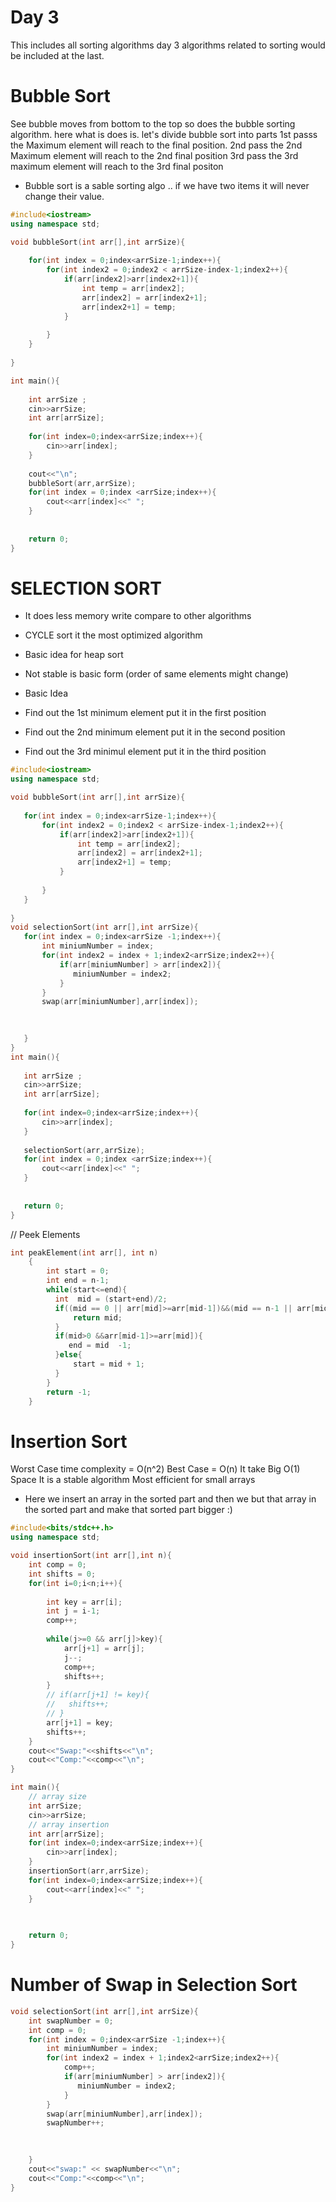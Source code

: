 # Day 3

 This includes all sorting algorithms day 3 algorithms related to sorting would be included at the last.

 # Bubble Sort
 See bubble moves from bottom to the top so does the bubble sorting algorithm. 
here what is does is. let's divide bubble sort into parts 
1st passs the Maximum element will reach to the final position.
2nd pass the 2nd Maximum element will reach to the 2nd final position
3rd pass the 3rd maximum element will reach to the 3rd final positon
 
- Bubble sort is a sable sorting algo .. if we have two items it will never change their value.
```c++
#include<iostream>
using namespace std;

void bubbleSort(int arr[],int arrSize){
     
    for(int index = 0;index<arrSize-1;index++){
        for(int index2 = 0;index2 < arrSize-index-1;index2++){
            if(arr[index2]>arr[index2+1]){
                int temp = arr[index2];
                arr[index2] = arr[index2+1];
                arr[index2+1] = temp;
            }
             
        }
    }
  
}

int main(){
    
    int arrSize ;
    cin>>arrSize;
    int arr[arrSize];
    
    for(int index=0;index<arrSize;index++){
        cin>>arr[index];
    }
     
    cout<<"\n";
    bubbleSort(arr,arrSize);
    for(int index = 0;index <arrSize;index++){
        cout<<arr[index]<<" ";
    }
    
    
    return 0;
}
```

# SELECTION SORT
- It does less memory write compare to other algorithms
- CYCLE  sort it the most optimized algorithm
- Basic idea for heap sort
- Not stable is basic form (order of same elements might change)

- Basic Idea
 - Find out the 1st minimum element put it in the first position
 - Find out the 2nd minimum element put it in the second position
 - Find out the 3rd minimul element put it in the third position

 ```cpp
 #include<iostream>
using namespace std;

void bubbleSort(int arr[],int arrSize){
     
    for(int index = 0;index<arrSize-1;index++){
        for(int index2 = 0;index2 < arrSize-index-1;index2++){
            if(arr[index2]>arr[index2+1]){
                int temp = arr[index2];
                arr[index2] = arr[index2+1];
                arr[index2+1] = temp;
            }
             
        }
    }
  
}
void selectionSort(int arr[],int arrSize){
    for(int index = 0;index<arrSize -1;index++){
        int miniumNumber = index;
        for(int index2 = index + 1;index2<arrSize;index2++){
            if(arr[miniumNumber] > arr[index2]){
               miniumNumber = index2;
            }
        }
        swap(arr[miniumNumber],arr[index]);
       

        
    }
}
int main(){
    
    int arrSize ;
    cin>>arrSize;
    int arr[arrSize];
    
    for(int index=0;index<arrSize;index++){
        cin>>arr[index];
    }
     
    selectionSort(arr,arrSize);
    for(int index = 0;index <arrSize;index++){
        cout<<arr[index]<<" ";
    }
    
    
    return 0;
}
 ```


 // Peek Elements
```cpp
int peakElement(int arr[], int n)
    {
        int start = 0;
        int end = n-1;
        while(start<=end){
          int  mid = (start+end)/2;
          if((mid == 0 || arr[mid]>=arr[mid-1])&&(mid == n-1 || arr[mid]>=arr[mid+1])){
              return mid;
          }
          if(mid>0 &&arr[mid-1]>=arr[mid]){
             end = mid  -1;
          }else{
              start = mid + 1;
          }
        }
        return -1;
    }
```

# Insertion Sort
Worst Case time complexity = O(n^2)
Best Case = O(n)
It take Big O(1) Space
It is a stable algorithm
Most efficient for small arrays

- Here we insert an array in the sorted part and then we but that array in the sorted part and make that sorted part bigger :)

```cpp
#include<bits/stdc++.h>
using namespace std;

void insertionSort(int arr[],int n){
    int comp = 0;
    int shifts = 0;
    for(int i=0;i<n;i++){
        
        int key = arr[i];
        int j = i-1;
        comp++;
        
        while(j>=0 && arr[j]>key){
            arr[j+1] = arr[j];
            j--;
            comp++;
            shifts++;
        }
        // if(arr[j+1] != key){
        //   shifts++;   
        // }
        arr[j+1] = key;
        shifts++;
    }
    cout<<"Swap:"<<shifts<<"\n";
    cout<<"Comp:"<<comp<<"\n";
}

int main(){
    // array size
    int arrSize;
    cin>>arrSize;
    // array insertion
    int arr[arrSize];
    for(int index=0;index<arrSize;index++){
        cin>>arr[index];
    }
    insertionSort(arr,arrSize);
    for(int index=0;index<arrSize;index++){
        cout<<arr[index]<<" ";
    }
    
    

    return 0;
}

``` 
# Number of Swap in Selection Sort
```cpp
void selectionSort(int arr[],int arrSize){
    int swapNumber = 0;
    int comp = 0;
    for(int index = 0;index<arrSize -1;index++){
        int miniumNumber = index;
        for(int index2 = index + 1;index2<arrSize;index2++){
            comp++;
            if(arr[miniumNumber] > arr[index2]){
               miniumNumber = index2;
            }
        }
        swap(arr[miniumNumber],arr[index]);
        swapNumber++;
       

        
    }
    cout<<"swap:" << swapNumber<<"\n";
    cout<<"Comp:"<<comp<<"\n";
}
```